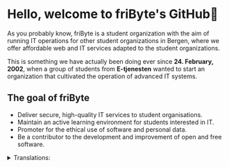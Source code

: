 # Hello, welcome to friByte's GitHub👋

As you probably know, friByte is a student organization with the aim of running IT operations for other student organizations in Bergen, where we offer affordable web and IT services adapted to the student organizations.

This is something we have actually been doing ever since **24. February, 2002**, when a group of students from **E-tjenesten** wanted to start an organization that cultivated the operation of advanced IT systems.

## The goal of friByte

- Deliver secure, high-quality IT services to student organisations.
- Maintain an active learning environment for students interested in IT.
- Promoter for the ethical use of software and personal data.
- Be a contributor to the development and improvement of open and free software.

<details>
<summary>Translations:</summary>  
- [Norwegian](/translations/README-no.md)
</details>
